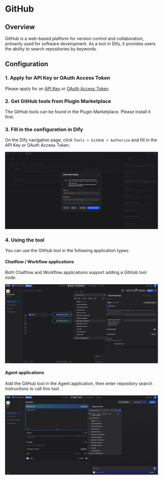 # GitHub

## Overview

GitHub is a web-based platform for version control and collaboration, primarily used for software development. As a tool in Dify, it provides users the ability to search repositories by keywords.

## Configuration

### 1. Apply for API Key or OAuth Access Token

Please apply for an [API Key](https://github.com/settings/personal-access-tokens) or [OAuth Access Token](https://docs.github.com/en/authentication/keeping-your-account-and-data-secure/creating-a-personal-access-token).

### 2. Get GitHub tools from Plugin Marketplace

The GitHub tools can be found in the Plugin Marketplace. Please install it first.

### 3. Fill in the configuration in Dify

On the Dify navigation page, click `Tools > GitHub > Authorize` and fill in the API Key or OAuth Access Token.

![](./_assets/github_1.PNG)

### 4. Using the tool

You can use the GitHub tool in the following application types:

#### Chatflow / Workflow applications

Both Chatflow and Workflow applications support adding a GitHub tool node.

![](./_assets/github_2.PNG)

#### Agent applications

Add the GitHub tool in the Agent application, then enter repository search instructions to call this tool.

![](./_assets/github_3.PNG)

